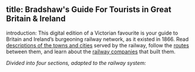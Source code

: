 title: Bradshaw's Guide For Tourists in Great Britain & Ireland
----
introduction: This digital edition of a Victorian favourite is your guide to Britain and Ireland’s burgeoning railway network, as it existed in 1866. Read [descriptions of the towns and cities](/places/) served by the railway, follow the [routes](/routes/) between them, and learn about the [railway companies](/companies/) that built them.

*Divided into four sections, adapted to the railway system:*
